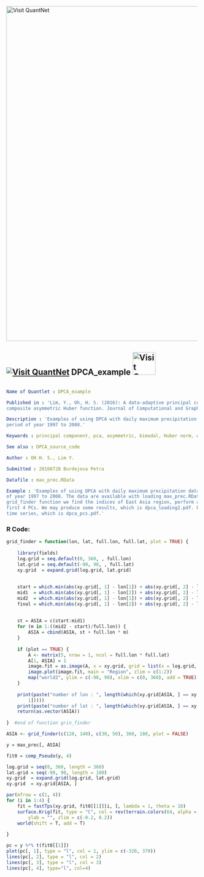 
[<img src="https://github.com/QuantLet/Styleguide-and-FAQ/blob/master/pictures/banner.png" width="880" alt="Visit QuantNet">](http://quantlet.de/index.php?p=info)

## [<img src="https://github.com/QuantLet/Styleguide-and-Validation-procedure/blob/master/pictures/qloqo.png" alt="Visit QuantNet">](http://quantlet.de/) **DPCA_example** [<img src="https://github.com/QuantLet/Styleguide-and-Validation-procedure/blob/master/pictures/QN2.png" width="60" alt="Visit QuantNet 2.0">](http://quantlet.de/d3/ia)

```yaml

Name of Quantlet : DPCA_example

Published in : 'Lim, Y., Oh, H. S. (2016): A data-adaptive principal component analysis: Use of
composite asymmetric Huber function. Journal of Computational and Graphical Statistics'

Description : 'Examples of using DPCA with daily maximum precipitation data in August during the
period of year 1997 to 2008.'

Keywords : principal component, pca, asymmetric, bimodal, Huber norm, weighted, percipitation

See also : DPCA_source_code

Author : OH H. S., Lim Y.

Submitted : 20160728 Burdejova Petra

Datafile : max_prec.RData

Example : 'Examples of using DPCA with daily maximum precipitation data in August during the period
of year 1997 to 2008. The data are available with loading max_prec.RData file. First from
grid_finder function we find the indices of East Asia region, perform and plot loading matrices of
first 4 PCs. We may produce some results, which is dpca_loading2.pdf. Finally, we plot 4 PCs as a
time series, which is dpca_pcs.pdf.'

```


### R Code:
```r
grid_finder = function(lon, lat, full.lon, full.lat, plot = TRUE) {
    
    library(fields)
    log.grid = seq.default(0, 360, , full.lon)
    lat.grid = seq.default(-90, 90, , full.lat)
    xy.grid  = expand.grid(log.grid, lat.grid)
    
    
    start = which.min(abs(xy.grid[, 1] - lon[1]) + abs(xy.grid[, 2] - lat[1]))
    mid1  = which.min(abs(xy.grid[, 1] - lon[2]) + abs(xy.grid[, 2] - lat[1]))
    mid2  = which.min(abs(xy.grid[, 1] - lon[1]) + abs(xy.grid[, 2] - lat[2]))
    final = which.min(abs(xy.grid[, 1] - lon[2]) + abs(xy.grid[, 2] - lat[2]))
    
    
    st = ASIA = c(start:mid1)
    for (m in 1:((mid2 - start)/full.lon)) {
        ASIA = cbind(ASIA, st + full.lon * m)
    }
    
    if (plot == TRUE) {
        A <- matrix(5, nrow = 1, ncol = full.lon * full.lat)
        A[1, ASIA] = 1
        image.fit = as.image(A, x = xy.grid, grid = list(x = log.grid, y = lat.grid))
        image.plot(image.fit, main = "Region", zlim = c(1:2))
        map("world2", ylim = c(-90, 90), xlim = c(0, 360), add = TRUE)
    }
    
    print(paste("number of lon : ", length(which(xy.grid[ASIA, ] == xy.grid[ASIA[1], 
        1]))))
    print(paste("number of lat : ", length(which(xy.grid[ASIA, ] == xy.grid[ASIA, 2][1]))))
    return(as.vector(ASIA))
    
}  #end of function grin_finder

ASIA <- grid_finder(c(120, 140), c(30, 50), 360, 180, plot = FALSE)

y = max_prec[, ASIA]

fit0 = comp_Pseudo(y, 4)

log.grid = seq(0, 360, length = 360)
lat.grid = seq(-90, 90, length = 180)
xy.grid  = expand.grid(log.grid, lat.grid)
xy.grid  = xy.grid[ASIA, ]

par(mfrow = c(1, 4))
for (i in 1:4) {
    fit = fastTps(xy.grid, fit0[[1]][i, ], lambda = 1, theta = 10)
    surface.Krig(fit, type = "C", col = rev(terrain.colors(64, alpha = 0.5)), xlab = "", 
        ylab = "", zlim = c(-0.2, 0.2))
    world(shift = T, add = T)
    
}

pc = y %*% t(fit0[[1]])
plot(pc[, 1], type = "l", col = 1, ylim = c(-320, 370))
lines(pc[, 2], type = "l", col = 2)
lines(pc[, 3], type = "l", col = 3)
lines(pc[, 4], type="l", col=4)

```
